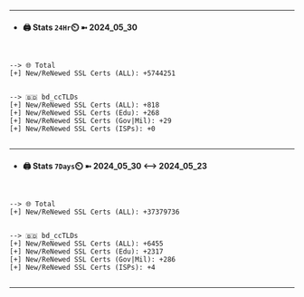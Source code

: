

---
- #### 🖨️ **Stats** `24Hr`⏲️ ➼ 2024_05_30
```console


--> 🌐 Total
[+] New/ReNewed SSL Certs (ALL): +5744251


--> 🇧🇩 bd_ccTLDs
[+] New/ReNewed SSL Certs (ALL): +818
[+] New/ReNewed SSL Certs (Edu): +268
[+] New/ReNewed SSL Certs (Gov|Mil): +29
[+] New/ReNewed SSL Certs (ISPs): +0


```

---
- #### 🖨️ **Stats** `7Days`⏲️ ➼ 2024_05_30 <--> 2024_05_23
```console


--> 🌐 Total
[+] New/ReNewed SSL Certs (ALL): +37379736


--> 🇧🇩 bd_ccTLDs
[+] New/ReNewed SSL Certs (ALL): +6455
[+] New/ReNewed SSL Certs (Edu): +2317
[+] New/ReNewed SSL Certs (Gov|Mil): +286
[+] New/ReNewed SSL Certs (ISPs): +4


```

---

